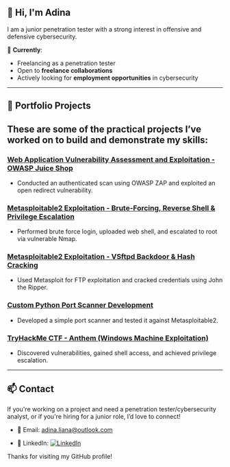 ## 👋 Hi, I'm Adina

I am a junior penetration tester with a strong interest in offensive and defensive cybersecurity.



🎯 **Currently**:
- Freelancing as a penetration tester
- Open to **freelance collaborations**
- Actively looking for **employment opportunities** in cybersecurity



---



## 📌 Portfolio Projects

## These are some of the practical projects I’ve worked on to build and demonstrate my skills:



### [Web Application Vulnerability Assessment and Exploitation - OWASP Juice Shop](https://github.com/adinaliana/project_1)
- Conducted an authenticated scan using OWASP ZAP and exploited an open redirect vulnerability.




### [Metasploitable2 Exploitation - Brute-Forcing, Reverse Shell & Privilege Escalation](https://github.com/adinaliana/project_2)
- Performed brute force login, uploaded web shell, and escalated to root via vulnerable Nmap.




### [Metasploitable2 Exploitation - VSftpd Backdoor & Hash Cracking](https://github.com/adinaliana/project_3)
- Used Metasploit for FTP exploitation and cracked credentials using John the Ripper.




### [Custom Python Port Scanner Development](https://github.com/adinaliana/project_4)
- Developed a simple port scanner and tested it against Metasploitable2.




### [TryHackMe CTF - Anthem (Windows Machine Exploitation)](https://github.com/adinaliana/project_5)
- Discovered vulnerabilities, gained shell access, and achieved privilege escalation.





---



## 📫 Contact

If you're working on a project and need a penetration tester/cybersecurity analyst, or if you're hiring for a junior role, I’d love to connect!


- 📧 Email: adina.liana@outlook.com 

- 🔗 LinkedIn: [![LinkedIn](https://img.shields.io/badge/LinkedIn-Connect-blue?style=for-the-badge&logo=linkedin)](https://www.linkedin.com/in/adinapredut) 



Thanks for visiting my GitHub profile!
                                                                                                               
